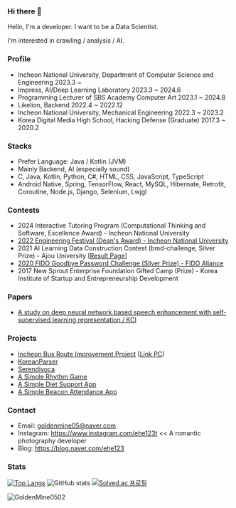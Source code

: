 ### Hi there 👋

Hello, I'm a developer. I want to be a Data Scientist.

I'm interested in crawling / analysis / AI.

### Profile
  -  Incheon National University, Department of Computer Science and Engineering 2023.3 ~
  -  Impress, AI/Deep Learning Laboratory 2023.3 ~ 2024.6
  -  Programming Lecturer of SBS Academy Computer Art 2023.1 ~ 2024.8
  -  Likelion, Backend 2022.4 ~ 2022.12
  -  Incheon National University, Mechanical Engineering 2022.3 ~ 2023.2
  -  Korea Digital Media High School, Hacking Defense (Graduate) 2017.3 ~ 2020.2

### Stacks
  -  Prefer Language: Java / Kotlin (JVM)
  -  Mainly Backend, AI (especially sound)
  -  C, Java, Kotlin, Python, C#, HTML, CSS, JavaScript, TypeScript
  -  Android Native, Spring, TensorFlow, React, MySQL, Hibernate, Retrofit, Coroutine, Node.js, Django, Selenium, Lwjgl

### Contests
  - 2024 Interactive Tutoring Program (Computational Thinking and Software, Excellence Award) - Incheon National University 
  - <a href="https://github.com/INU-Metaverse">2022 Engineering Festival (Dean's Award) - Incheon National University</a>
  - 2021 AI Learning Data Construction Contest (bmd-challenge, Silver Prize) - Ajou University [<a href="https://sites.google.com/view/bmdchallenge/%EA%B2%B0%EA%B3%BC-%EB%B0%9C%ED%91%9C">Result Page</a>]
  - <a href="https://github.com/owjs3901/ProtectHome">2020 FIDO Goodbye Password Challenge (Silver Prize) - FIDO Aliance</a>
  - 2017 New Sprout Enterprise Foundation Gifted Camp (Prize) - Korea Institute of Startup and Entrepreneurship Development

### Papers
  - <a href="https://www.kci.go.kr/kciportal/ci/sereArticleSearch/ciSereArtiView.kci?sereArticleSearchBean.artiId=ART003169596">A study on deep neural network based speech enhancement with self-supervised learning representation / KCI</a>

### Projects
  - <a href="https://github.com/GoldenMine0502/bus_improvement_backend">Incheon Bus Route Improvement Project</a> [<a href="http://web.goldenmine.kr:3000/">Link PC</a>]
  - <a href="https://github.com/GoldenMine0502/KoreanParser5">KoreanParser</a>
  - <a href="https://github.com/GoldenMine0502/Serendivoca">Serendivoca</a>
  - <a href="https://github.com/GoldenMine0502/RhythmGameJava">A Simple Rhythm Game</a>
  - <a href="https://github.com/GoldenMine0502/DietSupport">A Simple Diet Support App</a>
  - <a href="https://github.com/GoldenMine0502/BeaconServer">A Simple Beacon Attendance App</a>


### Contact
  - Email: goldenmine05@naver.com
  - Instagram: https://www.instagram.com/ehe123t << A romantic photography developer
  - Blog: https://blog.naver.com/ehe123

### Stats

[![Top Langs](https://github-readme-stats.vercel.app/api/top-langs/?username=GoldenMine0502&layout=compact)](https://github.com/anuraghazra/github-readme-stats)
![GitHub stats](https://github-readme-stats.vercel.app/api?username=GoldenMine0502&count_private=true&show_icons=true)
[![Solved.ac
프로필](http://mazassumnida.wtf/api/generate_badge?boj=ehe123)](https://solved.ac/ehe123)
<p align="left"> <img src="https://komarev.com/ghpvc/?username=GoldenMine0502&label=Profile%20views&color=0e75b6&style=flat" alt="GoldenMine0502" /></p>

<!--
**GoldenMine0502/GoldenMine0502** is a ✨ _special_ ✨ repository because its `README.md` (this file) appears on your GitHub profile.

Here are some ideas to get you started:

- 🔭 I’m currently working on ...
- 🌱 I’m currently learning ...
- 👯 I’m looking to collaborate on ...
- 🤔 I’m looking for help with ...
- 💬 Ask me about ...
- 📫 How to reach me: ...
- 😄 Pronouns: ...
- ⚡ Fun fact: ...
-->
